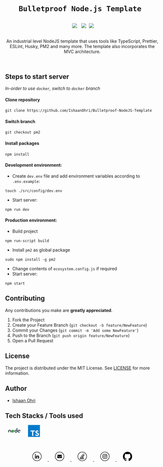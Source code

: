 <code>
  <h1 align="center">Bulletproof Node.js Template </h1>
</code>

<div align="center">
  <img src="https://img.shields.io/github/repo-size/IshaanOhri/Bulletproof-NodeJS-Template?logo=github" hspace="5">
  <img src="https://img.shields.io/github/license/IshaanOhri/Bulletproof-NodeJS-Template" hspace="5">
  <img src="https://img.shields.io/github/last-commit/IshaanOhri/Bulletproof-NodeJS-Template?logo=git">
</div>

<br>

<p align="center">
An industrial level NodeJS template that uses tools like TypeScript, Prettier, ESLint, Husky, PM2 and many more. The template also incorporates the MVC architecture.
</p>

<br>

## Steps to start server

<i>In-order to use <code>docker</code>, switch to <code>docker</code> branch</i>

#### Clone repository
```
git clone https://github.com/IshaanOhri/Bulletproof-NodeJS-Template
```

#### Switch branch
```
git checkout pm2
```

#### Install packages
```
npm install
```

#### Development environment:

- Create `dev.env` file and add environment variables according to `.env.example`:
```
touch ./src/config/dev.env
```
- Start server:
```
npm run dev
```

#### Production environment:
- Build project
```
npm run-script build
```
- Install `pm2` as global package
```
sudo npm install -g pm2
```
- Change contents of `ecosystem.config.js` if required
- Start server:
```
npm start
```

## Contributing

Any contributions you make are **greatly appreciated**.

1. Fork the Project
2. Create your Feature Branch (`git checkout -b feature/NewFeature`)
3. Commit your Changes (`git commit -m 'Add some NewFeature'`)
4. Push to the Branch (`git push origin feature/NewFeature`)
5. Open a Pull Request

## License
The project is distributed under the MIT License. See [LICENSE](https://github.com/IshaanOhri/Bulletproof-NodeJS-Template/blob/master/LICENSE) for more information.

## Author
- [Ishaan Ohri](https://github.com/IshaanOhri)

## Tech Stacks / Tools used

<p>
<p>
  <img src="https://github.com/IshaanOhri/IshaanOhri/blob/master/assets/nodejs.png" height=40 hspace=10>
  <img src="https://github.com/IshaanOhri/IshaanOhri/blob/master/assets/typescript.png" height=40 hspace=10>
</p>
</p>

<br>

<p align="center">
  <a href="https://www.linkedin.com/in/ishaanohri/">
    <img src="https://github.com/IshaanOhri/IshaanOhri/blob/master/assets/linkedin.png" width="30" height="30" hspace="20">
  </a>

  <a href="mailto:ishaan99ohri@gmail.com">
    <img src="https://github.com/IshaanOhri/IshaanOhri/blob/master/assets/mail.png" width="30" height="30" hspace="20">
  </a>

  <a href="https://stackoverflow.com/users/11712463/ishaan-ohri">
    <img src="https://github.com/IshaanOhri/IshaanOhri/blob/master/assets/stackoverflow.png" width="30" height="30" hspace="20">
  </a>

  <a href="https://www.instagram.com/ohri_8/">
    <img src="https://github.com/IshaanOhri/IshaanOhri/blob/master/assets/instagram.png" width="30" height="30" hspace="20">
  </a>

  <a href="https://github.com/IshaanOhri">
    <img src="https://github.com/IshaanOhri/IshaanOhri/blob/master/assets/github.png" width="30" height="30" hspace="20">
  </a>
</p>
